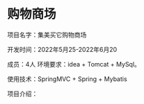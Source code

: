 # 购物商场
项目名字：集美买它购物商场

开发时间：2022年5月25-2022年6月20

成员：4人
环境要求：idea + Tomcat + MySql。

使用技术：SpringMVC + Spring + Mybatis

项目介绍：
